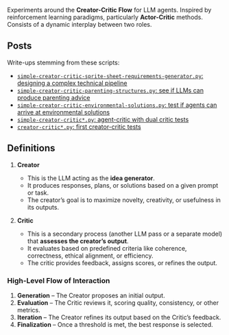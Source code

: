 Experiments around the **Creator-Critic Flow** for LLM agents. Inspired by reinforcement learning paradigms, particularly **Actor-Critic** methods. Consists of a dynamic interplay between two roles.

## Posts

Write-ups stemming from these scripts:

- [`simple-creator-critic-sprite-sheet-requirements-generator.py`: designing a complex technical pipeline](https://www.kokutech.com/blog/gamedev/sprite-pipeline-with-llm-critics)
- [`simple-creator-critic-parenting-structures.py`: see if LLMs can produce parenting advice](https://www.kokutech.com/blog/growth/parental-structures-designed-by-llms)
- [`simple-creator-critic-environmental-solutions.py`: test if agents can arrive at environmental solutions](https://www.kokutech.com/blog/growth/can-llms-arrive-at-novel-environmental-solutions)
- [`simple-creator-critic*.py`: agent-critic with dual critic tests](https://www.kokutech.com/blog/growth/dual-critic-agent-architecture-results)
- [`creator-critic*.py`: first creator-critic tests](https://www.kokutech.com/blog/growth/creator-critic-agent-architecture-results)

## Definitions

1. **Creator**  
   - This is the LLM acting as the **idea generator**.  
   - It produces responses, plans, or solutions based on a given prompt or task.  
   - The creator’s goal is to maximize novelty, creativity, or usefulness in its outputs.

2. **Critic**  
   - This is a secondary process (another LLM pass or a separate model) that **assesses the creator’s output**.  
   - It evaluates based on predefined criteria like coherence, correctness, ethical alignment, or efficiency.  
   - The critic provides feedback, assigns scores, or refines the output.

### **High-Level Flow of Interaction**
1. **Generation** – The Creator proposes an initial output.  
2. **Evaluation** – The Critic reviews it, scoring quality, consistency, or other metrics.  
3. **Iteration** – The Creator refines its output based on the Critic’s feedback.  
4. **Finalization** – Once a threshold is met, the best response is selected.
